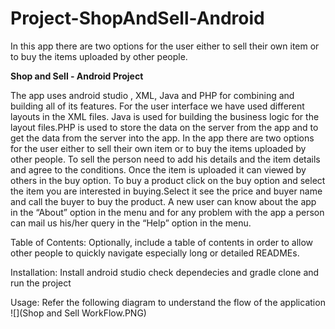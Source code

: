 # Project-ShopAndSell-Android
In this app there are two options for the user either to sell their own item or to buy the items uploaded by other people.

**Shop and Sell - Android Project**

The app uses android studio , XML, Java and PHP for combining and building all of its features. For the  user interface we have used different layouts in the XML files. Java is used for building the business logic for the layout files.PHP is used to store the data on the server from the app and to get the data from the server into the app.
In the app there are two options for the user either to sell their own item or to buy the items uploaded by other people. To sell the person need to add his details and the item details and agree to the conditions. Once the item is uploaded it can viewed by others in the buy option.
To buy a product click on the buy option and select the item you are interested in buying.Select it see the price and buyer name and call the buyer to buy the product.
A new user can know about the app in the “About” option in the menu and for any problem with the app a person can mail us his/her query in the “Help” option in the menu.


Table of Contents: Optionally, include a table of contents in order to allow other people to quickly navigate especially long or detailed READMEs.

Installation: 
Install android studio
check dependecies and gradle
clone and run the project


Usage: 
Refer the following diagram to understand the flow of the application
![](Shop and Sell WorkFlow.PNG)



